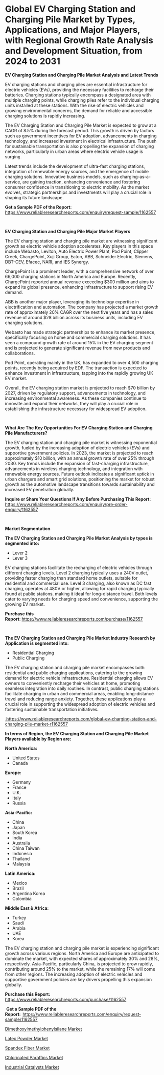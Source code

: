 <p><h1>Global EV Charging Station and Charging Pile Market by Types, Applications, and Major Players, with Regional Growth Rate Analysis and Development Situation, from 2024 to 2031</h1></p><p><strong>EV Charging Station and Charging Pile Market Analysis and Latest Trends</strong></p>
<p><p>EV charging stations and charging piles are essential infrastructure for electric vehicles (EVs), providing the necessary facilities to recharge their batteries. Charging stations typically encompass a designated area with multiple charging points, while charging piles refer to the individual charging units installed at these stations. With the rise of electric vehicles and growing environmental concerns, the demand for reliable and accessible charging solutions is rapidly increasing.</p><p>The EV Charging Station and Charging Pile Market is expected to grow at a CAGR of 8.5% during the forecast period. This growth is driven by factors such as government incentives for EV adoption, advancements in charging technology, and increased investment in electrical infrastructure. The push for sustainable transportation is also propelling the expansion of charging networks, particularly in urban areas where electric vehicle usage is surging.</p><p>Latest trends include the development of ultra-fast charging stations, integration of renewable energy sources, and the emergence of mobile charging solutions. Innovative business models, such as charging-as-a-service, are gaining traction, enhancing convenience and fostering consumer confidence in transitioning to electric mobility. As the market evolves, strategic partnerships and investments will play a crucial role in shaping its future landscape.</p></p>
<p><strong>Get a Sample PDF of the Report:&nbsp;</strong> <a href="https://www.reliableresearchreports.com/enquiry/request-sample/1162557?utm_campaign=24&utm_medium=2&utm_source=Github&utm_content=ia&utm_term=10122024&utm_id=ev-charging-station-and-charging-pile">https://www.reliableresearchreports.com/enquiry/request-sample/1162557</a></p>
<p>&nbsp;</p>
<p><strong>EV Charging Station and Charging Pile Major Market Players</strong></p>
<p><p>The EV charging station and charging pile market are witnessing significant growth as electric vehicle adoption accelerates. Key players in this space include Webasto, Leviton, Auto Electric Power Plant, Pod Point, Clipper Creek, ChargePoint, Xuji Group, Eaton, ABB, Schneider Electric, Siemens, DBT-CEV, Efacec, NARI, and IES Synergy.</p><p>ChargePoint is a prominent leader, with a comprehensive network of over 66,000 charging stations in North America and Europe. Recently, ChargePoint reported annual revenue exceeding $300 million and aims to expand its global presence, enhancing infrastructure to support rising EV demand.</p><p>ABB is another major player, leveraging its technology expertise in electrification and automation. The company has projected a market growth rate of approximately 20% CAGR over the next five years and has a sales revenue of around $28 billion across its business units, including EV charging solutions.</p><p>Webasto has made strategic partnerships to enhance its market presence, specifically focusing on home and commercial charging solutions. It has seen a compound growth rate of around 15% in the EV charging segment and is projected to generate significant revenue from new products and collaborations.</p><p>Pod Point, operating mainly in the UK, has expanded to over 4,500 charging points, recently being acquired by EDF. The transaction is expected to enhance investment in infrastructure, tapping into the rapidly growing UK EV market.</p><p>Overall, the EV charging station market is projected to reach $70 billion by 2027, driven by regulatory support, advancements in technology, and increasing environmental awareness. As these companies continue to innovate and expand their networks, they will play a crucial role in establishing the infrastructure necessary for widespread EV adoption.</p></p>
<p>&nbsp;</p>
<p><strong>What Are The Key Opportunities For EV Charging Station and Charging Pile Manufacturers?</strong></p>
<p><p>The EV charging station and charging pile market is witnessing exponential growth, fueled by the increasing adoption of electric vehicles (EVs) and supportive government policies. In 2023, the market is projected to reach approximately $10 billion, with an annual growth rate of over 25% through 2030. Key trends include the expansion of fast-charging infrastructure, advancements in wireless charging technology, and integration with renewable energy sources. Future outlook indicates a significant uptick in urban chargers and smart grid solutions, positioning the market for robust growth as the automotive landscape transitions towards sustainability and increased EV penetration globally.</p></p>
<p><strong>Inquire or Share Your Questions If Any Before Purchasing This Report:</strong> <a href="https://www.reliableresearchreports.com/enquiry/pre-order-enquiry/1162557?utm_campaign=24&utm_medium=2&utm_source=Github&utm_content=ia&utm_term=10122024&utm_id=ev-charging-station-and-charging-pile">https://www.reliableresearchreports.com/enquiry/pre-order-enquiry/1162557</a></p>
<p>&nbsp;</p>
<p><strong>Market Segmentation</strong></p>
<p><strong>The EV Charging Station and Charging Pile Market Analysis by types is segmented into:</strong></p>
<p><ul><li>Lever 2</li><li>Lever 3</li></ul></p>
<p><p>EV charging stations facilitate the recharging of electric vehicles through different charging levels. Level 2 charging typically uses a 240V outlet, providing faster charging than standard home outlets, suitable for residential and commercial use. Level 3 charging, also known as DC fast charging, operates at 480V or higher, allowing for rapid charging typically found at public stations, making it ideal for long-distance travel. Both levels cater to varying needs for charging speed and convenience, supporting the growing EV market.</p></p>
<p><strong>Purchase this Report:&nbsp;</strong><a href="https://www.reliableresearchreports.com/purchase/1162557?utm_campaign=24&utm_medium=2&utm_source=Github&utm_content=ia&utm_term=10122024&utm_id=ev-charging-station-and-charging-pile">https://www.reliableresearchreports.com/purchase/1162557</a></p>
<p>&nbsp;</p>
<p><strong>The EV Charging Station and Charging Pile Market Industry Research by Application is segmented into:</strong></p>
<p><ul><li>Residential Charging</li><li>Public Charging</li></ul></p>
<p><p>The EV charging station and charging pile market encompasses both residential and public charging applications, catering to the growing demand for electric vehicle infrastructure. Residential charging allows EV owners to conveniently recharge their vehicles at home, promoting seamless integration into daily routines. In contrast, public charging stations facilitate charging in urban and commercial areas, enabling long-distance travel and reducing range anxiety. Together, these applications play a crucial role in supporting the widespread adoption of electric vehicles and fostering sustainable transportation initiatives.</p></p>
<p><a href="https://www.reliableresearchreports.com/global-ev-charging-station-and-charging-pile-market-r1162557?utm_campaign=24&utm_medium=2&utm_source=Github&utm_content=ia&utm_term=10122024&utm_id=ev-charging-station-and-charging-pile">&nbsp;https://www.reliableresearchreports.com/global-ev-charging-station-and-charging-pile-market-r1162557</a></p>
<p><strong>In terms of Region, the EV Charging Station and Charging Pile Market Players available by Region are:</strong></p>
<p>
    <p> <strong> North America: </strong>
        <ul>
            <li>United States</li>
            <li>Canada</li>
        </ul>
        </p> 
    <p> <strong> Europe: </strong>
        <ul>
            <li>Germany</li>
            <li>France</li>
            <li>U.K.</li>
            <li>Italy</li>
            <li>Russia</li>
        </ul>
        </p> 
    <p> <strong> Asia-Pacific: </strong>
        <ul>
            <li>China</li>
            <li>Japan</li>
            <li>South Korea</li>
            <li>India</li>
            <li>Australia</li>
            <li>China Taiwan</li>
            <li>Indonesia</li>
            <li>Thailand</li>
            <li>Malaysia</li>
        </ul>
        </p> 
    <p> <strong> Latin America: </strong>
        <ul>
            <li>Mexico</li>
            <li>Brazil</li>
            <li>Argentina Korea</li>
            <li>Colombia</li>
        </ul>
        </p> 
    <p> <strong> Middle East & Africa: </strong>
        <ul>
            <li>Turkey</li>
            <li>Saudi</li>
            <li>Arabia</li>
            <li>UAE</li>
            <li>Korea</li>
        </ul>
    </p>
    </p>
<p><p>The EV charging station and charging pile market is experiencing significant growth across various regions. North America and Europe are anticipated to dominate the market, with expected shares of approximately 30% and 28%, respectively. Asia-Pacific, particularly China, is projected to grow rapidly, contributing around 25% to the market, while the remaining 17% will come from other regions. The increasing adoption of electric vehicles and supportive government policies are key drivers propelling this expansion globally.</p></p>
<p><strong>Purchase this Report: </strong><a href="https://www.reliableresearchreports.com/purchase/1162557?utm_campaign=24&utm_medium=2&utm_source=Github&utm_content=ia&utm_term=10122024&utm_id=ev-charging-station-and-charging-pile">https://www.reliableresearchreports.com/purchase/1162557</a></p>
<p>&nbsp;<strong>Get a Sample PDF of the Report:&nbsp;&nbsp;</strong><a href="https://www.reliableresearchreports.com/enquiry/request-sample/1162557?utm_campaign=24&utm_medium=2&utm_source=Github&utm_content=ia&utm_term=10122024&utm_id=ev-charging-station-and-charging-pile">https://www.reliableresearchreports.com/enquiry/request-sample/1162557</a></p>
<p><strong></strong></p>
<p><p><a href="https://github.com/JosephineMcguire65/Market-Research-Report-List-1/blob/main/dimethoxylmethylphenylsilane-market.md?utm_campaign=24&utm_medium=2&utm_source=Github&utm_content=ia&utm_term=10122024&utm_id=ev-charging-station-and-charging-pile">Dimethoxylmethylphenylsilane Market</a></p><p><a href="https://www.linkedin.com/pulse/latex-powder-market-size-global-revenue-sales-volume-share-pdfnf?utm_campaign=24&utm_medium=2&utm_source=Github&utm_content=ia&utm_term=10122024&utm_id=ev-charging-station-and-charging-pile">Latex Powder Market</a></p><p><a href="https://www.linkedin.com/pulse/spandex-fiber-market-forecast-2024-2031-components-applications-m53df?utm_campaign=24&utm_medium=2&utm_source=Github&utm_content=ia&utm_term=10122024&utm_id=ev-charging-station-and-charging-pile">Spandex Fiber Market</a></p><p><a href="https://github.com/YashRP12/Market-Research-Report-List-6/blob/main/chlorinated-paraffins-market.md?utm_campaign=24&utm_medium=2&utm_source=Github&utm_content=ia&utm_term=10122024&utm_id=ev-charging-station-and-charging-pile">Chlorinated Paraffins Market</a></p><p><a href="https://www.linkedin.com/pulse/industrial-catalysts-market-trend-analysis-suggests-significant-nnxif?utm_campaign=24&utm_medium=2&utm_source=Github&utm_content=ia&utm_term=10122024&utm_id=ev-charging-station-and-charging-pile">Industrial Catalysts Market</a></p></p>